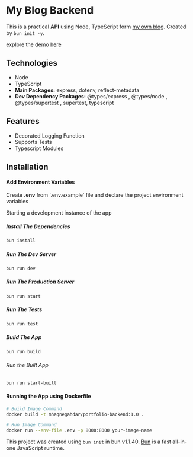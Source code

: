# My Blog Backend

This is a practical **API** using Node, TypeScript form [my own blog](https://mhaqnegahdar.site). Created by `bun init -y`.

explore the demo [here](https://mhaqnegahdar.site)

## Technologies

-   Node
-   TypeScript
-   **Main Packages:** express, dotenv, reflect-metadata
-   **Dev Dependency Packages:** @types/express , @types/node , @types/supertest , supertest, typescript

## Features

-   Decorated Logging Function
-   Supports Tests
-   Typescript Modules

## Installation

#### Add Environment Variables

Create **.env** from '.env.example' file and declare the project environment variables

Starting a development instance of the app

##### Install The Dependencies

```bash
bun install
```

##### Run The Dev Server

```bash
bun run dev
```

##### Run The Production Server

```bash
bun run start
```

##### Run The Tests

```bash
bun run test
```

##### Build The App

```bash
bun run build
```

###### Run the Built App

```bash
bun run start-built
```

#### Running the App using Dockerfile

```bash
# Build Image Command
docker build -t mhaqnegahdar/portfolio-backend:1.0 .

# Run Image Command
docker run --env-file .env -p 8000:8000 your-image-name
```

This project was created using `bun init` in bun v1.1.40. [Bun](https://bun.sh) is a fast all-in-one JavaScript runtime.
